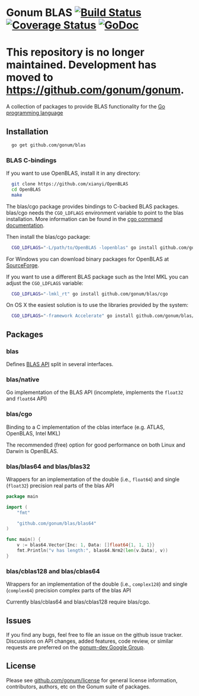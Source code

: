 # Gonum BLAS [![Build Status](https://travis-ci.org/gonum/blas.svg?branch=master)](https://travis-ci.org/gonum/blas)  [![Coverage Status](https://coveralls.io/repos/gonum/blas/badge.svg?branch=master&service=github)](https://coveralls.io/github/gonum/blas?branch=master) [![GoDoc](https://godoc.org/github.com/gonum/blas?status.svg)](https://godoc.org/github.com/gonum/blas)

# This repository is no longer maintained. Development has moved to https://github.com/gonum/gonum.

A collection of packages to provide BLAS functionality for the [Go programming
language](http://golang.org)

## Installation
```sh
  go get github.com/gonum/blas
```

### BLAS C-bindings

If you want to use OpenBLAS, install it in any directory:
```sh
  git clone https://github.com/xianyi/OpenBLAS
  cd OpenBLAS
  make
```

The blas/cgo package provides bindings to C-backed BLAS packages. blas/cgo needs the `CGO_LDFLAGS`
environment variable to point to the blas installation. More information can be found in the
[cgo command documentation](http://golang.org/cmd/cgo/).

Then install the blas/cgo package:
```sh
  CGO_LDFLAGS="-L/path/to/OpenBLAS -lopenblas" go install github.com/gonum/blas/cgo
```

For Windows you can download binary packages for OpenBLAS at
[SourceForge](http://sourceforge.net/projects/openblas/files/).

If you want to use a different BLAS package such as the Intel MKL you can
adjust the `CGO_LDFLAGS` variable:
```sh
  CGO_LDFLAGS="-lmkl_rt" go install github.com/gonum/blas/cgo
```

On OS X the easiest solution is to use the libraries provided by the system:
```sh
  CGO_LDFLAGS="-framework Accelerate" go install github.com/gonum/blas/cgo
```

## Packages

### blas

Defines [BLAS API](http://www.netlib.org/blas/blast-forum/cinterface.pdf) split in several
interfaces.

### blas/native

Go implementation of the BLAS API (incomplete, implements the `float32` and `float64` API)

### blas/cgo

Binding to a C implementation of the cblas interface (e.g. ATLAS, OpenBLAS, Intel MKL)

The recommended (free) option for good performance on both Linux and Darwin is OpenBLAS.

### blas/blas64 and blas/blas32

Wrappers for an implementation of the double (i.e., `float64`) and single (`float32`)
precision real parts of the blas API

```Go
package main

import (
	"fmt"

	"github.com/gonum/blas/blas64"
)

func main() {
	v := blas64.Vector{Inc: 1, Data: []float64{1, 1, 1}}
	fmt.Println("v has length:", blas64.Nrm2(len(v.Data), v))
}
```

### blas/cblas128 and blas/cblas64

Wrappers for an implementation of the double (i.e., `complex128`) and single (`complex64`)
precision complex parts of the blas API

Currently blas/cblas64 and blas/cblas128 require blas/cgo.

## Issues

If you find any bugs, feel free to file an issue on the github issue tracker.
Discussions on API changes, added features, code review, or similar requests
are preferred on the [gonum-dev Google Group](https://groups.google.com/forum/#!forum/gonum-dev).

## License

Please see [github.com/gonum/license](https://github.com/gonum/license) for general
license information, contributors, authors, etc on the Gonum suite of packages.
